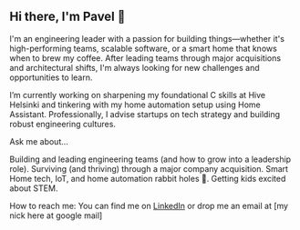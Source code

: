 ## Hi there, I'm Pavel 👋

I'm an engineering leader with a passion for building things—whether it's high-performing teams, scalable software, or a smart home that knows when to brew my coffee. After leading teams through major acquisitions and architectural shifts, I'm always looking for new challenges and opportunities to learn.

I’m currently working on sharpening my foundational C skills at Hive Helsinki and tinkering with my home automation setup using Home Assistant. Professionally, I advise startups on tech strategy and building robust engineering cultures.

Ask me about...

Building and leading engineering teams (and how to grow into a leadership role).
Surviving (and thriving) through a major company acquisition.
Smart Home tech, IoT, and home automation rabbit holes 🐇.
Getting kids excited about STEM.

How to reach me: You can find me on [LinkedIn](https://www.linkedin.com/in/pavelvershinin/) or drop me an email at [my nick here at google mail]
